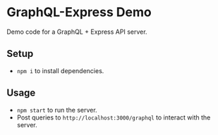 # GraphQL-Express Demo

Demo code for a GraphQL + Express API server.

## Setup

- `npm i` to install dependencies.

## Usage

- `npm start` to run the server.
- Post queries to `http://localhost:3000/graphql` to interact with the server.
